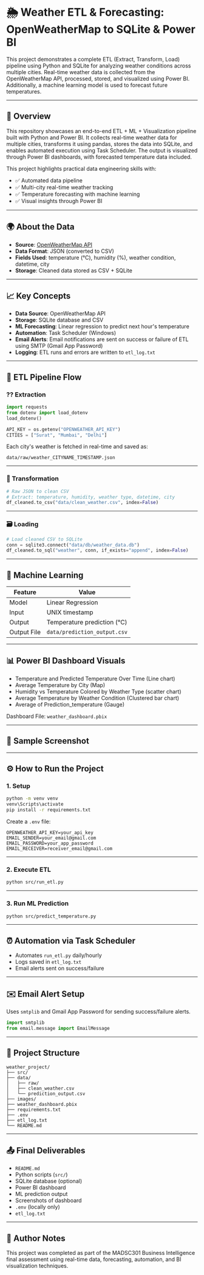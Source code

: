 ﻿
# 🌦️ Weather ETL & Forecasting: OpenWeatherMap to SQLite & Power BI

This project demonstrates a complete ETL (Extract, Transform, Load) pipeline using Python and SQLite for analyzing weather conditions across multiple cities. Real-time weather data is collected from the OpenWeatherMap API, processed, stored, and visualized using Power BI. Additionally, a machine learning model is used to forecast future temperatures.

---

## 📝 Overview

This repository showcases an end-to-end ETL + ML + Visualization pipeline built with Python and Power BI. It collects real-time weather data for multiple cities, transforms it using pandas, stores the data into SQLite, and enables automated execution using Task Scheduler. The output is visualized through Power BI dashboards, with forecasted temperature data included.

This project highlights practical data engineering skills with:

- ✅ Automated data pipeline
- ✅ Multi-city real-time weather tracking
- ✅ Temperature forecasting with machine learning
- ✅ Visual insights through Power BI

---

## 🌍 About the Data

- **Source**: [OpenWeatherMap API](https://openweathermap.org/api)
- **Data Format**: JSON (converted to CSV)
- **Fields Used**: temperature (°C), humidity (%), weather condition, datetime, city
- **Storage**: Cleaned data stored as CSV + SQLite

---

## 📈 Key Concepts

- **Data Source**: OpenWeatherMap API
- **Storage**: SQLite database and CSV
- **ML Forecasting**: Linear regression to predict next hour's temperature
- **Automation**: Task Scheduler (Windows) 
- **Email Alerts**: Email notifications are sent on success or failure of ETL using SMTP (Gmail App Password)  
- **Logging**: ETL runs and errors are written to `etl_log.txt`  

---

## 🔄 ETL Pipeline Flow

### ?? Extraction

```python
import requests
from dotenv import load_dotenv
load_dotenv()

API_KEY = os.getenv("OPENWEATHER_API_KEY")
CITIES = ["Surat", "Mumbai", "Delhi"]
```

Each city's weather is fetched in real-time and saved as:

```
data/raw/weather_CITYNAME_TIMESTAMP.json
```

---

### 🧼 Transformation

```python
# Raw JSON to clean CSV
# Extract: temperature, humidity, weather type, datetime, city
df_cleaned.to_csv("data/clean_weather.csv", index=False)
```

---

### 🗃️ Loading

```python
# Load cleaned CSV to SQLite
conn = sqlite3.connect("data/db/weather_data.db")
df_cleaned.to_sql("weather", conn, if_exists="append", index=False)
```

---

## 🧠 Machine Learning

| Feature         | Value                          |
|----------------|---------------------------------|
| Model           | Linear Regression               |
| Input           | UNIX timestamp                  |
| Output          | Temperature prediction (°C)     |
| Output File     | `data/prediction_output.csv`    |

---

## 📊 Power BI Dashboard Visuals

- Temperature and Predicted Temperature Over Time (Line chart)
- Average Temperature by City (Map)
- Humidity vs Temperature Colored by Weather Type (scatter chart)
- Average Temperature by Weather Condition (Clustered bar chart)
- Average of Prediction_temperature (Gauge)


Dashboard File: `weather_dashboard.pbix`

---

## 🧪 Sample Screenshot



---

## ⚙️ How to Run the Project

### 1. Setup

```bash
python -m venv venv
venv\Scripts\activate
pip install -r requirements.txt
```

Create a `.env` file:

```env
OPENWEATHER_API_KEY=your_api_key
EMAIL_SENDER=your_email@gmail.com
EMAIL_PASSWORD=your_app_password
EMAIL_RECEIVER=receiver_email@gmail.com
```

---

### 2. Execute ETL

```bash
python src/run_etl.py
```

---

### 3. Run ML Prediction

```bash
python src/predict_temperature.py
```

---

## ⏰ Automation via Task Scheduler

- Automates `run_etl.py` daily/hourly
- Logs saved in `etl_log.txt`
- Email alerts sent on success/failure

---

## ✉️ Email Alert Setup

Uses `smtplib` and Gmail App Password for sending success/failure alerts.

```python
import smtplib
from email.message import EmailMessage
```

---

## 📁 Project Structure

```
weather_project/
├── src/
├── data/
│   ├── raw/
│   ├── clean_weather.csv
│   └── prediction_output.csv
├── images/
├── weather_dashboard.pbix
├── requirements.txt
├── .env
├── etl_log.txt
└── README.md
```

---

## 📤 Final Deliverables

- `README.md`
- Python scripts (`src/`)
- SQLite database (optional)
- Power BI dashboard
- ML prediction output
- Screenshots of dashboard
- `.env` (locally only)
- `etl_log.txt`

---

## 🌟 Author Notes

This project was completed as part of the MADSC301 Business Intelligence final assessment using real-time data, forecasting, automation, and BI visualization techniques.

